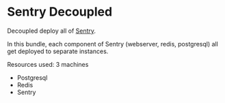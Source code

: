 # Sentry Decoupled

Decoupled deploy all of [Sentry](https://sentry.io).

In this bundle, each component of Sentry (webserver, redis, postgresql) all get deployed to
separate instances.

Resources used: 3 machines

* Postgresql
* Redis
* Sentry

